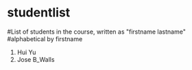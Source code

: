 # studentlist
#List of students in the course, written as "firstname lastname"
#alphabetical by firstname

1. Hui Yu
2. Jose B_Walls

